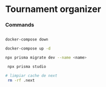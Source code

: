 # Tournament organizer

### Commands
```sh

docker-compose down

docker-compose up -d 

npx prisma migrate dev --name <name>

 npx prisma studio 

# limpiar cache de next
 rm -rf .next
```